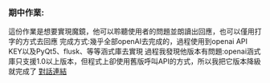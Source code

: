 ### 期中作業: 
這份作業是想要實現魔鏡，他可以聆聽使用者的問題並朗讀出回應，也可以僅用打字的方式去回應
完成方式:幾乎全部openAI去完成的，過程使用到openai API KEY以及PyQt5、flusk、等等涵式庫去實現
過程我發現他版本有問題:openai涵式庫只支援1.0以上版本，但程式上卻使用舊版呼叫API的方式，所以我把它版本降級就完成了
[對話連結](:https://chatgpt.com/share/683fe034-322c-8009-9e24-e9507d96c225)
